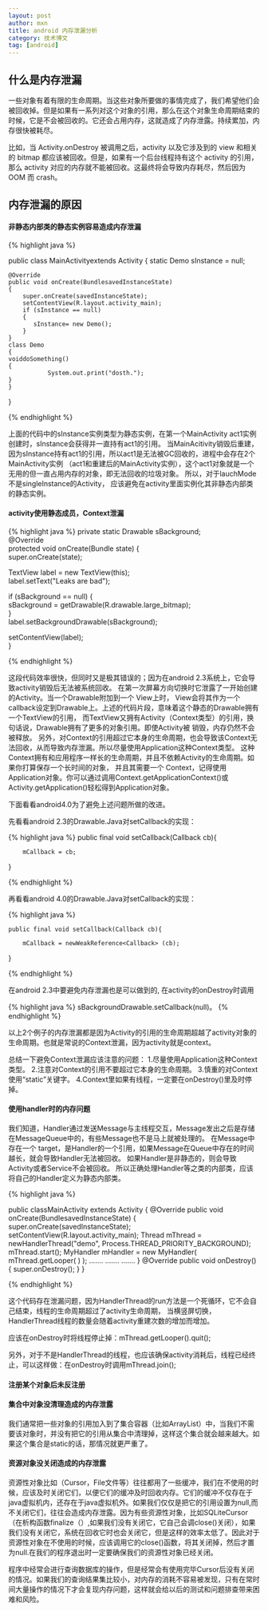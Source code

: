 ```yaml
---
layout: post
author: mxn
title: android 内存泄漏分析
category: 技术博文
tag: [android]
---
```


## 什么是内存泄漏

一些对象有着有限的生命周期。当这些对象所要做的事情完成了，我们希望他们会被回收掉。但是如果有一系列对这个对象的引用，那么在这个对象生命周期结束的时候，它是不会被回收的。它还会占用内存，这就造成了内存泄露。持续累加，内存很快被耗尽。

比如，当 Activity.onDestroy 被调用之后，activity 以及它涉及到的 view 和相关的 bitmap 都应该被回收。但是，如果有一个后台线程持有这个 activity 的引用，那么 activity 对应的内存就不能被回收。这最终将会导致内存耗尽，然后因为 OOM 而 crash。


## 内存泄漏的原因

#### 非静态内部类的静态实例容易造成内存泄漏

{% highlight java %}

public class MainActivityextends Activity
{
         static Demo sInstance = null;

    @Override
    public void onCreate(BundlesavedInstanceState)
    {
        super.onCreate(savedInstanceState);
        setContentView(R.layout.activity_main);
        if (sInstance == null)
        {
           sInstance= new Demo();
        }
    }
    class Demo
    {
    voiddoSomething()
    {
               System.out.print("dosth.");
    }
    }
}

{% endhighlight %}

上面的代码中的sInstance实例类型为静态实例，在第一个MainActivity act1实例创建时，sInstance会获得并一直持有act1的引用。
当MainAcitivity销毁后重建，因为sInstance持有act1的引用，所以act1是无法被GC回收的，进程中会存在2个MainActivity实例
（act1和重建后的MainActivity实例），这个act1对象就是一个无用的但一直占用内存的对象，即无法回收的垃圾对象。
所以，对于lauchMode不是singleInstance的Activity， 应该避免在activity里面实例化其非静态内部类的静态实例。

#### activity使用静态成员，Context泄漏

{% highlight java %}
private static Drawable sBackground;  
@Override  
protected void onCreate(Bundle state) {  
  super.onCreate(state);  
  
  TextView label = new TextView(this);  
  label.setText("Leaks are bad");  
  
  if (sBackground == null) {  
    sBackground = getDrawable(R.drawable.large_bitmap);  
  }  
  label.setBackgroundDrawable(sBackground);  
  
  setContentView(label);  
}  

{% endhighlight %}


这段代码效率很快，但同时又是极其错误的；因为在android 2.3系统上，它会导致activity销毁后无法被系统回收。
 在第一次屏幕方向切换时它泄露了一开始创建的Activity。当一个Drawable附加到一个 View上时，
View会将其作为一个callback设定到Drawable上。上述的代码片段，意味着这个静态的Drawable拥有一个TextView的引用，
而TextView又拥有Activity（Context类型）的引用，换句话说，Drawable拥有了更多的对象引用。即使Activity被 销毁，内存仍然不会被释放。 
另外，对Context的引用超过它本身的生命周期，也会导致该Context无法回收，从而导致内存泄漏。所以尽量使用Application这种Context类型。 
这种Context拥有和应用程序一样长的生命周期，并且不依赖Activity的生命周期。如果你打算保存一个长时间的对象， 
并且其需要一个 Context，记得使用Application对象。你可以通过调用Context.getApplicationContext()或 Activity.getApplication()轻松得到Application对象。 

下面看看android4.0为了避免上述问题所做的改进。

先看看android 2.3的Drawable.Java对setCallback的实现：

{% highlight java %}
    public final void setCallback(Callback cb){

        mCallback = cb;

}

{% endhighlight %}


再看看android 4.0的Drawable.Java对setCallback的实现：

{% highlight java %}

    public final void setCallback(Callback cb){

        mCallback = newWeakReference<Callback> (cb);

}

{% endhighlight %}

在android 2.3中要避免内存泄漏也是可以做到的, 在activity的onDestroy时调用

{% highlight java %}
sBackgroundDrawable.setCallback(null)。
{% endhighlight %}

以上2个例子的内存泄漏都是因为Activity的引用的生命周期超越了activity对象的生命周期。也就是常说的Context泄漏，因为activity就是context。

总结一下避免Context泄漏应该注意的问题：
1.尽量使用Application这种Context类型。 
2.注意对Context的引用不要超过它本身的生命周期。 
3.慎重的对Context使用“static”关键字。 
4.Context里如果有线程，一定要在onDestroy()里及时停掉。 

#### 使用handler时的内存问题

我们知道，Handler通过发送Message与主线程交互，Message发出之后是存储在MessageQueue中的，有些Message也不是马上就被处理的。
在Message中存在一个 target，是Handler的一个引用，如果Message在Queue中存在的时间越长，就会导致Handler无法被回收。
如果Handler是非静态的，则会导致Activity或者Service不会被回收。 所以正确处理Handler等之类的内部类，应该将自己的Handler定义为静态内部类。

{% highlight java %}

public classMainActivity extends Activity
{
    @Override
    public void onCreate(BundlesavedInstanceState)
    {
        super.onCreate(savedInstanceState);
        setContentView(R.layout.activity_main);
        Thread mThread = newHandlerThread("demo", Process.THREAD_PRIORITY_BACKGROUND);
        mThread.start();
MyHandler mHandler = new MyHandler( mThread.getLooper( ) );
…….
…….
…….
}
    @Override
    public void onDestroy()
    {
    super.onDestroy();
    }
}

{% endhighlight %}

这个代码存在泄漏问题，因为HandlerThread的run方法是一个死循环，它不会自己结束，线程的生命周期超过了activity生命周期，
当横竖屏切换，HandlerThread线程的数量会随着activity重建次数的增加而增加。

应该在onDestroy时将线程停止掉：mThread.getLooper().quit();

另外，对于不是HandlerThread的线程，也应该确保activity消耗后，线程已经终止，可以这样做：在onDestroy时调用mThread.join();



#### 注册某个对象后未反注册
#### 集合中对象没清理造成的内存泄露

我们通常把一些对象的引用加入到了集合容器（比如ArrayList）中，当我们不需要该对象时，并没有把它的引用从集合中清理掉，这样这个集合就会越来越大。如果这个集合是static的话，那情况就更严重了。

#### 资源对象没关闭造成的内存泄露

资源性对象比如（Cursor，File文件等）往往都用了一些缓冲，我们在不使用的时候，应该及时关闭它们，以便它们的缓冲及时回收内存。它们的缓冲不仅存在于java虚拟机内，还存在于java虚拟机外。如果我们仅仅是把它的引用设置为null,而不关闭它们，往往会造成内存泄露。因为有些资源性对象，比如SQLiteCursor（在析构函数finalize（）,如果我们没有关闭它，它自己会调close()关闭），如果我们没有关闭它，系统在回收它时也会关闭它，但是这样的效率太低了。因此对于资源性对象在不使用的时候，应该调用它的close()函数，将其关闭掉，然后才置为null.在我们的程序退出时一定要确保我们的资源性对象已经关闭。

程序中经常会进行查询数据库的操作，但是经常会有使用完毕Cursor后没有关闭的情况。如果我们的查询结果集比较小，对内存的消耗不容易被发现，只有在常时间大量操作的情况下才会复现内存问题，这样就会给以后的测试和问题排查带来困难和风险。




